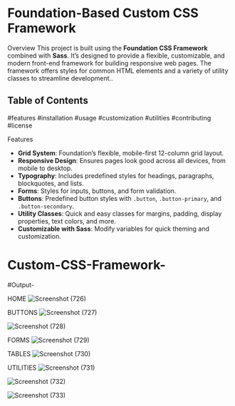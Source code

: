 # Foundation-Based Custom CSS Framework

Overview
This project is built using the **Foundation CSS Framework** combined with **Sass**. It’s designed to provide a flexible, customizable, and modern front-end framework for building responsive web pages. The framework offers styles for common HTML elements and a variety of utility classes to streamline development..

## Table of Contents

 #features
 #installation
 #usage
 #customization
 #utilities
 #contributing
 #license

Features

- **Grid System**: Foundation’s flexible, mobile-first 12-column grid layout.
- **Responsive Design**: Ensures pages look good across all devices, from mobile to desktop.
- **Typography**: Includes predefined styles for headings, paragraphs, blockquotes, and lists.
- **Forms**: Styles for inputs, buttons, and form validation.
- **Buttons**: Predefined button styles with `.button`, `.button-primary`, and `.button-secondary`.
- **Utility Classes**: Quick and easy classes for margins, padding, display properties, text colors, and more.
- **Customizable with Sass**: Modify variables for quick theming and customization.


# Custom-CSS-Framework-




#Output-

HOME
![Screenshot (726)](https://github.com/user-attachments/assets/7f9cce44-7320-4c1a-afef-f5a7a1771ffe)


BUTTONS
![Screenshot (727)](https://github.com/user-attachments/assets/7e404b34-9b2d-4779-98d4-2c55c7369c01)

![Screenshot (728)](https://github.com/user-attachments/assets/cf3bd6ac-363b-456c-871d-02bd38edd3fa)


FORMS
![Screenshot (729)](https://github.com/user-attachments/assets/3279fa3f-2839-4e69-80c2-1fb1e39fee88)


TABLES
![Screenshot (730)](https://github.com/user-attachments/assets/90776b89-92a6-4077-971c-28c64775ad15)


UTILITIES
![Screenshot (731)](https://github.com/user-attachments/assets/311b9662-8754-44c7-9053-645ea7c1d11f)

![Screenshot (732)](https://github.com/user-attachments/assets/370e5b32-88bd-4eff-9519-1f21b0035bb4)

![Screenshot (733)](https://github.com/user-attachments/assets/32acfac0-32b1-48ae-a9b0-b95d88817174)

